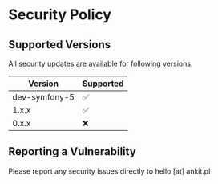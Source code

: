 # Security Policy

## Supported Versions

All security updates are available for following versions.

| Version         | Supported          |
| --------------- | ------------------ |
| dev-symfony-5   | :white_check_mark: |
| 1.x.x           | :white_check_mark: |
| 0.x.x           | :x:                |

## Reporting a Vulnerability

Please report any security issues directly to hello [at] ankit.pl

